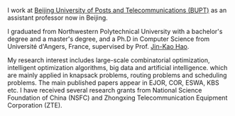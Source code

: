 I work at [Beijing University of Posts and Telecommunications (BUPT)](https://www.bupt.edu.cn/) as an assistant professor now in Beijing. 

I graduated from Northwestern Polytechnical University with a bachelor's degree and a master's degree, and a Ph.D in Computer Science from Université d'Angers, France, supervised by Prof. [Jin-Kao Hao](https://leria-info.univ-angers.fr/~jinkao.hao/). 

My research interest includes large-scale combinatorial optimization, intelligent optimization algorithms, big data and artificial intelligence. which are mainly applied in knapsack problems, routing problems and scheduling problems. The main published papers appear in EJOR, COR, ESWA, KBS etc.  I have received several research grants from National Science Foundation of China (NSFC) and Zhongxing Telecommunication Equipment Corporation (ZTE).
